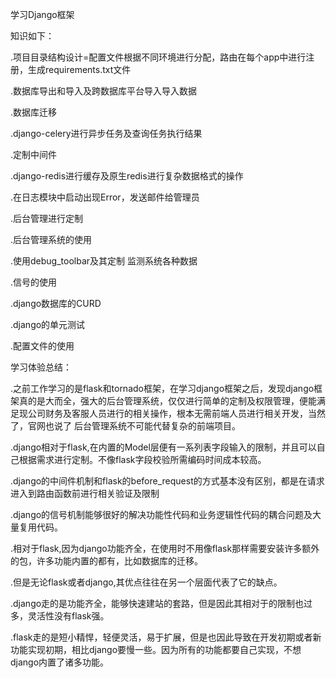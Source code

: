 学习Django框架

知识如下：

.项目目录结构设计=配置文件根据不同环境进行分配，路由在每个app中进行注册，生成requirements.txt文件

.数据库导出和导入及跨数据库平台导入导入数据

.数据库迁移

.django-celery进行异步任务及查询任务执行结果

.定制中间件

.django-redis进行缓存及原生redis进行复杂数据格式的操作

.在日志模块中启动出现Error，发送邮件给管理员

.后台管理进行定制

.后台管理系统的使用

.使用debug_toolbar及其定制 监测系统各种数据

.信号的使用

.django数据库的CURD

.django的单元测试

.配置文件的使用

学习体验总结：

.之前工作学习的是flask和tornado框架，在学习django框架之后，发现django框架真的是大而全，强大的后台管理系统，仅仅进行简单的定制及权限管理，便能满足现公司财务及客服人员进行的相关操作，根本无需前端人员进行相关开发，当然了，官网也说了 后台管理系统不可能代替复杂的前端项目。

.django相对于flask,在内置的Model层便有一系列表字段输入的限制，并且可以自己根据需求进行定制。不像flask字段校验所需编码时间成本较高。

.django的中间件机制和flask的before_request的方式基本没有区别，都是在请求进入到路由函数前进行相关验证及限制

.django的信号机制能够很好的解决功能性代码和业务逻辑性代码的耦合问题及大量复用代码。

.相对于flask,因为django功能齐全，在使用时不用像flask那样需要安装许多额外的包，许多功能内置的都有，比如数据库的迁移。

.但是无论flask或者django,其优点往往在另一个层面代表了它的缺点。

.django走的是功能齐全，能够快速建站的套路，但是因此其相对于的限制也过多，灵活性没有flask强。

.flask走的是短小精悍，轻便灵活，易于扩展，但是也因此导致在开发初期或者新功能实现初期，相比django要慢一些。因为所有的功能都要自己实现，不想django内置了诸多功能。













